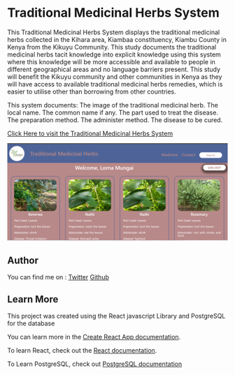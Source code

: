 # Traditional Medicinal Herbs System
This Traditional Medicinal Herbs System displays the traditional medicinal herbs collected in the Kihara area, Kiambaa constituency, Kiambu County in Kenya from the Kikuyu Community. 
This study documents the traditional medicinal herbs tacit knowledge into explicit knowledge using this system where this knowledge will be more accessible and available to people in different geographical areas and no language barriers present.
This study will benefit the Kikuyu community and other communities in Kenya as they will have access to available traditional medicinal herbs remedies, which is easier to utilise other than borrowing from other countries.

This system documents:
The image of the traditional medicinal herb.
The local name.
The common name if any.
The part used to treat the disease.
The preparation method.
The administer method.
The disease to be cured.


[Click Here to visit the Traditional Medicinal Herbs System](https://traditional-medicinal-herbs-system-github-io.vercel.app/)

![Snippet of the Traditional Medicinal Herbs System](./tmh-screenshot.png)


## Author

You can find me on :
[Twitter](https://twitter.com/Lornzyy)
[Github](https://github.com/Lornzyy)


## Learn More
This project was created using the React javascript Library and PostgreSQL for the database

You can learn more in the [Create React App documentation](https://facebook.github.io/create-react-app/docs/getting-started).

To learn React, check out the [React documentation](https://reactjs.org/).

To Learn PostgreSQL, check out [PostgreSQL documentation](https://www.postgresql.org/docs/online-resources/)
